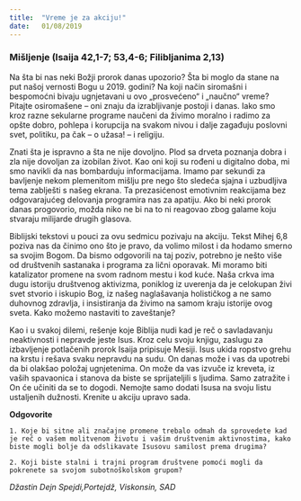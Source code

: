 ```yaml
---
title:  "Vreme je za akciju!"
date:   01/08/2019
---
```


### Mišljenje (Isaija 42,1-7; 53,4-6; Filibljanima 2,13)

Na šta bi nas neki Božji prorok danas upozorio? Šta bi moglo da stane na put našoj vernosti Bogu u  2019. godini? Na koji način siromašni i bespomoćni bivaju ugnjetavani u ovo „prosvećeno“ i „naučno“ vreme? Pitajte osiromašene – oni znaju da izrabljivanje postoji i danas. Iako smo kroz razne sekularne programe naučeni da živimo moralno i radimo za opšte dobro, pohlepa i korupcija na svakom nivou i dalje zagađuju poslovni svet, politiku, pa čak – o užasa! – i religiju.

Znati šta je ispravno a šta ne nije dovoljno. Plod sa drveta poznanja dobra i zla nije dovoljan za izobilan život. Kao oni koji su rođeni u digitalno doba, mi smo navikli da nas bombarduju informacijama. Imamo par sekundi za bavljenje nekom plemenitom mišlju pre nego što sledeća sjajna i uzbudljiva tema zablješti s našeg ekrana. Ta prezasićenost emotivnim reakcijama bez odgovarajućeg delovanja programira nas za apatiju. Ako bi neki prorok danas progovorio, možda niko ne bi na to ni reagovao zbog galame koju stvaraju milijarde drugih glasova.

Biblijski tekstovi u pouci za ovu sedmicu pozivaju na akciju. Tekst Mihej 6,8 poziva nas da činimo ono što je pravo, da volimo milost i da hodamo smerno sa svojim Bogom. Da bismo odgovorili na taj poziv, potrebno je nešto više od društvenih sastanaka i programa za lični oporavak. Mi moramo biti katalizator promene na svom radnom mestu i kod kuće. Naša crkva ima dugu istoriju društvenog aktivizma, poniklog iz uverenja da je celokupan živi svet stvorio i iskupio Bog, iz našeg naglašavanja holističkog a ne samo duhovnog zdravlja, i insistiranja da živimo na samom kraju istorije ovog sveta. Kako možemo nastaviti to zaveštanje?

Kao i u svakoj dilemi, rešenje koje Biblija nudi kad je reč o savladavanju neaktivnosti i nepravde jeste Isus. Kroz celu svoju knjigu, zaslugu za izbavljenje potlačenih prorok Isaija pripisuje Mesiji. Isus ukida ropstvo grehu na krstu i rešava svaku nepravdu na sudu. On danas može i vas da upotrebi da bi olakšao položaj ugnjetenima. On može da vas izvuče iz kreveta, iz vaših spavaonica i stanova da biste se sprijateljili s ljudima. Samo zatražite i On će učiniti da se to dogodi. Nemojte samo dodati Isusa na svoju listu ustaljenih dužnosti. Krenite u akciju upravo sada.

**Odgovorite**

`1.	Koje bi sitne ali značajne promene trebalo odmah da sprovedete kad je reč o vašem molitvenom životu i vašim društvenim aktivnostima, kako biste mogli bolje da odslikavate Isusovu samilost prema drugima?`

`2.	Koji biste stalni i trajni program društvene pomoći mogli da pokrenete sa svojom subotnoškolskom grupom?`

*Džastin Dejn Spejdi,Portejdž, Viskonsin, SAD*
